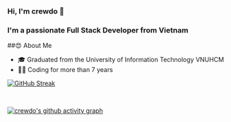 <h3>Hi, I'm crewdo 👋</h1>
<h3>I'm a passionate Full Stack Developer from Vietnam</h3>

##😍 About Me

- 🎓 Graduated from the University of Information Technology VNUHCM
- 🧑‍💻 Coding for more than 7 years

[![GitHub Streak](https://streak-stats.demolab.com?user=crewdo&theme=dark&hide_border=true&border_radius=15&exclude_days=Sun%2CSat)](https://github.com/crewdo/github-readme-streak-stats)

<br/>

[![crewdo's github activity graph](https://github-readme-activity-graph.vercel.app/graph?username=crewdo&bg_color=00c4b3&color=ffffff&line=ffffff&point=ffffff&area=true&hide_border=true)](https://github.com/crewdo/github-readme-activity-graph)
<br/>
<br/>
